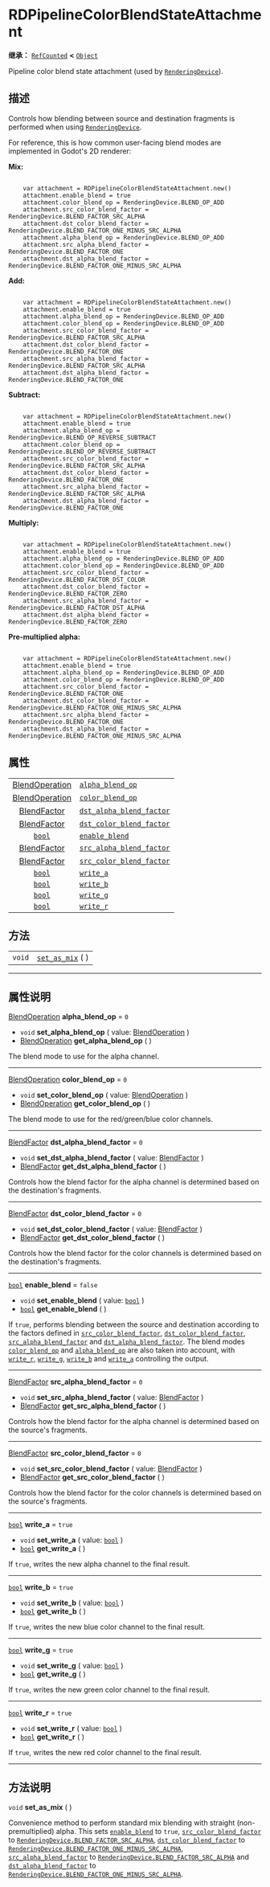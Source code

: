 <!-- ⚠ 请勿编辑本文件 ⚠ -->
<!-- 本文档使用脚本从 WeDot 引擎源码仓库生成。 -->
<!-- 生成脚本：https://github.com/WeDot-Engine/WeDot/tree/master/doc/tools/make_md.py； -->
<!-- 原文件：https://github.com/WeDot-Engine/WeDot/tree/master/doc/classes/RDPipelineColorBlendStateAttachment.xml。 -->

<div id="_class_rdpipelinecolorblendstateattachment"></div>

# RDPipelineColorBlendStateAttachment

**继承：** [`RefCounted`](class_refcounted.md) **<** [`Object`](class_object.md)

Pipeline color blend state attachment (used by [`RenderingDevice`](class_renderingdevice.md)).

## 描述

Controls how blending between source and destination fragments is performed when using [`RenderingDevice`](class_renderingdevice.md).

For reference, this is how common user-facing blend modes are implemented in Godot's 2D renderer:

 **Mix:** 

```

    var attachment = RDPipelineColorBlendStateAttachment.new()
    attachment.enable_blend = true
    attachment.color_blend_op = RenderingDevice.BLEND_OP_ADD
    attachment.src_color_blend_factor = RenderingDevice.BLEND_FACTOR_SRC_ALPHA
    attachment.dst_color_blend_factor = RenderingDevice.BLEND_FACTOR_ONE_MINUS_SRC_ALPHA
    attachment.alpha_blend_op = RenderingDevice.BLEND_OP_ADD
    attachment.src_alpha_blend_factor = RenderingDevice.BLEND_FACTOR_ONE
    attachment.dst_alpha_blend_factor = RenderingDevice.BLEND_FACTOR_ONE_MINUS_SRC_ALPHA
```

 **Add:** 

```

    var attachment = RDPipelineColorBlendStateAttachment.new()
    attachment.enable_blend = true
    attachment.alpha_blend_op = RenderingDevice.BLEND_OP_ADD
    attachment.color_blend_op = RenderingDevice.BLEND_OP_ADD
    attachment.src_color_blend_factor = RenderingDevice.BLEND_FACTOR_SRC_ALPHA
    attachment.dst_color_blend_factor = RenderingDevice.BLEND_FACTOR_ONE
    attachment.src_alpha_blend_factor = RenderingDevice.BLEND_FACTOR_SRC_ALPHA
    attachment.dst_alpha_blend_factor = RenderingDevice.BLEND_FACTOR_ONE
```

 **Subtract:** 

```

    var attachment = RDPipelineColorBlendStateAttachment.new()
    attachment.enable_blend = true
    attachment.alpha_blend_op = RenderingDevice.BLEND_OP_REVERSE_SUBTRACT
    attachment.color_blend_op = RenderingDevice.BLEND_OP_REVERSE_SUBTRACT
    attachment.src_color_blend_factor = RenderingDevice.BLEND_FACTOR_SRC_ALPHA
    attachment.dst_color_blend_factor = RenderingDevice.BLEND_FACTOR_ONE
    attachment.src_alpha_blend_factor = RenderingDevice.BLEND_FACTOR_SRC_ALPHA
    attachment.dst_alpha_blend_factor = RenderingDevice.BLEND_FACTOR_ONE
```

 **Multiply:** 

```

    var attachment = RDPipelineColorBlendStateAttachment.new()
    attachment.enable_blend = true
    attachment.alpha_blend_op = RenderingDevice.BLEND_OP_ADD
    attachment.color_blend_op = RenderingDevice.BLEND_OP_ADD
    attachment.src_color_blend_factor = RenderingDevice.BLEND_FACTOR_DST_COLOR
    attachment.dst_color_blend_factor = RenderingDevice.BLEND_FACTOR_ZERO
    attachment.src_alpha_blend_factor = RenderingDevice.BLEND_FACTOR_DST_ALPHA
    attachment.dst_alpha_blend_factor = RenderingDevice.BLEND_FACTOR_ZERO
```

 **Pre-multiplied alpha:** 

```

    var attachment = RDPipelineColorBlendStateAttachment.new()
    attachment.enable_blend = true
    attachment.alpha_blend_op = RenderingDevice.BLEND_OP_ADD
    attachment.color_blend_op = RenderingDevice.BLEND_OP_ADD
    attachment.src_color_blend_factor = RenderingDevice.BLEND_FACTOR_ONE
    attachment.dst_color_blend_factor = RenderingDevice.BLEND_FACTOR_ONE_MINUS_SRC_ALPHA
    attachment.src_alpha_blend_factor = RenderingDevice.BLEND_FACTOR_ONE
    attachment.dst_alpha_blend_factor = RenderingDevice.BLEND_FACTOR_ONE_MINUS_SRC_ALPHA
```











## 属性

|||
|:-:|:--|
| [BlendOperation](#enum_renderingdevice_blendoperation) | [`alpha_blend_op`](class_rdpipelinecolorblendstateattachment.md#class_rdpipelinecolorblendstateattachment_property_alpha_blend_op)                 | ``0``     |
| [BlendOperation](#enum_renderingdevice_blendoperation) | [`color_blend_op`](class_rdpipelinecolorblendstateattachment.md#class_rdpipelinecolorblendstateattachment_property_color_blend_op)                 | ``0``     |
| [BlendFactor](#enum_renderingdevice_blendfactor)       | [`dst_alpha_blend_factor`](class_rdpipelinecolorblendstateattachment.md#class_rdpipelinecolorblendstateattachment_property_dst_alpha_blend_factor) | ``0``     |
| [BlendFactor](#enum_renderingdevice_blendfactor)       | [`dst_color_blend_factor`](class_rdpipelinecolorblendstateattachment.md#class_rdpipelinecolorblendstateattachment_property_dst_color_blend_factor) | ``0``     |
| [`bool`](class_bool.md)                                | [`enable_blend`](class_rdpipelinecolorblendstateattachment.md#class_rdpipelinecolorblendstateattachment_property_enable_blend)                     | ``false`` |
| [BlendFactor](#enum_renderingdevice_blendfactor)       | [`src_alpha_blend_factor`](class_rdpipelinecolorblendstateattachment.md#class_rdpipelinecolorblendstateattachment_property_src_alpha_blend_factor) | ``0``     |
| [BlendFactor](#enum_renderingdevice_blendfactor)       | [`src_color_blend_factor`](class_rdpipelinecolorblendstateattachment.md#class_rdpipelinecolorblendstateattachment_property_src_color_blend_factor) | ``0``     |
| [`bool`](class_bool.md)                                | [`write_a`](class_rdpipelinecolorblendstateattachment.md#class_rdpipelinecolorblendstateattachment_property_write_a)                               | ``true``  |
| [`bool`](class_bool.md)                                | [`write_b`](class_rdpipelinecolorblendstateattachment.md#class_rdpipelinecolorblendstateattachment_property_write_b)                               | ``true``  |
| [`bool`](class_bool.md)                                | [`write_g`](class_rdpipelinecolorblendstateattachment.md#class_rdpipelinecolorblendstateattachment_property_write_g)                               | ``true``  |
| [`bool`](class_bool.md)                                | [`write_r`](class_rdpipelinecolorblendstateattachment.md#class_rdpipelinecolorblendstateattachment_property_write_r)                               | ``true``  |

## 方法

|||
|:-:|:--|
| `void` | [`set_as_mix`](class_rdpipelinecolorblendstateattachment.md#class_rdpipelinecolorblendstateattachment_method_set_as_mix) ( ) |

<!-- rst-class:: classref-section-separator -->

---

## 属性说明

<div id="_class_rdpipelinecolorblendstateattachment_property_alpha_blend_op"></div>

[BlendOperation](#enum_renderingdevice_blendoperation) **alpha_blend_op** = ``0`` <div id="class_rdpipelinecolorblendstateattachment_property_alpha_blend_op"></div>

- `void` **set_alpha_blend_op** ( value: [BlendOperation](#enum_renderingdevice_blendoperation) )
- [BlendOperation](#enum_renderingdevice_blendoperation) **get_alpha_blend_op** ( )

The blend mode to use for the alpha channel.

<!-- rst-class:: classref-item-separator -->

---

<div id="_class_rdpipelinecolorblendstateattachment_property_color_blend_op"></div>

[BlendOperation](#enum_renderingdevice_blendoperation) **color_blend_op** = ``0`` <div id="class_rdpipelinecolorblendstateattachment_property_color_blend_op"></div>

- `void` **set_color_blend_op** ( value: [BlendOperation](#enum_renderingdevice_blendoperation) )
- [BlendOperation](#enum_renderingdevice_blendoperation) **get_color_blend_op** ( )

The blend mode to use for the red/green/blue color channels.

<!-- rst-class:: classref-item-separator -->

---

<div id="_class_rdpipelinecolorblendstateattachment_property_dst_alpha_blend_factor"></div>

[BlendFactor](#enum_renderingdevice_blendfactor) **dst_alpha_blend_factor** = ``0`` <div id="class_rdpipelinecolorblendstateattachment_property_dst_alpha_blend_factor"></div>

- `void` **set_dst_alpha_blend_factor** ( value: [BlendFactor](#enum_renderingdevice_blendfactor) )
- [BlendFactor](#enum_renderingdevice_blendfactor) **get_dst_alpha_blend_factor** ( )

Controls how the blend factor for the alpha channel is determined based on the destination's fragments.

<!-- rst-class:: classref-item-separator -->

---

<div id="_class_rdpipelinecolorblendstateattachment_property_dst_color_blend_factor"></div>

[BlendFactor](#enum_renderingdevice_blendfactor) **dst_color_blend_factor** = ``0`` <div id="class_rdpipelinecolorblendstateattachment_property_dst_color_blend_factor"></div>

- `void` **set_dst_color_blend_factor** ( value: [BlendFactor](#enum_renderingdevice_blendfactor) )
- [BlendFactor](#enum_renderingdevice_blendfactor) **get_dst_color_blend_factor** ( )

Controls how the blend factor for the color channels is determined based on the destination's fragments.

<!-- rst-class:: classref-item-separator -->

---

<div id="_class_rdpipelinecolorblendstateattachment_property_enable_blend"></div>

[`bool`](class_bool.md) **enable_blend** = ``false`` <div id="class_rdpipelinecolorblendstateattachment_property_enable_blend"></div>

- `void` **set_enable_blend** ( value: [`bool`](class_bool.md) )
- [`bool`](class_bool.md) **get_enable_blend** ( )

If `true`, performs blending between the source and destination according to the factors defined in [`src_color_blend_factor`](class_rdpipelinecolorblendstateattachment.md#class_rdpipelinecolorblendstateattachment_property_src_color_blend_factor), [`dst_color_blend_factor`](class_rdpipelinecolorblendstateattachment.md#class_rdpipelinecolorblendstateattachment_property_dst_color_blend_factor), [`src_alpha_blend_factor`](class_rdpipelinecolorblendstateattachment.md#class_rdpipelinecolorblendstateattachment_property_src_alpha_blend_factor) and [`dst_alpha_blend_factor`](class_rdpipelinecolorblendstateattachment.md#class_rdpipelinecolorblendstateattachment_property_dst_alpha_blend_factor). The blend modes [`color_blend_op`](class_rdpipelinecolorblendstateattachment.md#class_rdpipelinecolorblendstateattachment_property_color_blend_op) and [`alpha_blend_op`](class_rdpipelinecolorblendstateattachment.md#class_rdpipelinecolorblendstateattachment_property_alpha_blend_op) are also taken into account, with [`write_r`](class_rdpipelinecolorblendstateattachment.md#class_rdpipelinecolorblendstateattachment_property_write_r), [`write_g`](class_rdpipelinecolorblendstateattachment.md#class_rdpipelinecolorblendstateattachment_property_write_g), [`write_b`](class_rdpipelinecolorblendstateattachment.md#class_rdpipelinecolorblendstateattachment_property_write_b) and [`write_a`](class_rdpipelinecolorblendstateattachment.md#class_rdpipelinecolorblendstateattachment_property_write_a) controlling the output.

<!-- rst-class:: classref-item-separator -->

---

<div id="_class_rdpipelinecolorblendstateattachment_property_src_alpha_blend_factor"></div>

[BlendFactor](#enum_renderingdevice_blendfactor) **src_alpha_blend_factor** = ``0`` <div id="class_rdpipelinecolorblendstateattachment_property_src_alpha_blend_factor"></div>

- `void` **set_src_alpha_blend_factor** ( value: [BlendFactor](#enum_renderingdevice_blendfactor) )
- [BlendFactor](#enum_renderingdevice_blendfactor) **get_src_alpha_blend_factor** ( )

Controls how the blend factor for the alpha channel is determined based on the source's fragments.

<!-- rst-class:: classref-item-separator -->

---

<div id="_class_rdpipelinecolorblendstateattachment_property_src_color_blend_factor"></div>

[BlendFactor](#enum_renderingdevice_blendfactor) **src_color_blend_factor** = ``0`` <div id="class_rdpipelinecolorblendstateattachment_property_src_color_blend_factor"></div>

- `void` **set_src_color_blend_factor** ( value: [BlendFactor](#enum_renderingdevice_blendfactor) )
- [BlendFactor](#enum_renderingdevice_blendfactor) **get_src_color_blend_factor** ( )

Controls how the blend factor for the color channels is determined based on the source's fragments.

<!-- rst-class:: classref-item-separator -->

---

<div id="_class_rdpipelinecolorblendstateattachment_property_write_a"></div>

[`bool`](class_bool.md) **write_a** = ``true`` <div id="class_rdpipelinecolorblendstateattachment_property_write_a"></div>

- `void` **set_write_a** ( value: [`bool`](class_bool.md) )
- [`bool`](class_bool.md) **get_write_a** ( )

If `true`, writes the new alpha channel to the final result.

<!-- rst-class:: classref-item-separator -->

---

<div id="_class_rdpipelinecolorblendstateattachment_property_write_b"></div>

[`bool`](class_bool.md) **write_b** = ``true`` <div id="class_rdpipelinecolorblendstateattachment_property_write_b"></div>

- `void` **set_write_b** ( value: [`bool`](class_bool.md) )
- [`bool`](class_bool.md) **get_write_b** ( )

If `true`, writes the new blue color channel to the final result.

<!-- rst-class:: classref-item-separator -->

---

<div id="_class_rdpipelinecolorblendstateattachment_property_write_g"></div>

[`bool`](class_bool.md) **write_g** = ``true`` <div id="class_rdpipelinecolorblendstateattachment_property_write_g"></div>

- `void` **set_write_g** ( value: [`bool`](class_bool.md) )
- [`bool`](class_bool.md) **get_write_g** ( )

If `true`, writes the new green color channel to the final result.

<!-- rst-class:: classref-item-separator -->

---

<div id="_class_rdpipelinecolorblendstateattachment_property_write_r"></div>

[`bool`](class_bool.md) **write_r** = ``true`` <div id="class_rdpipelinecolorblendstateattachment_property_write_r"></div>

- `void` **set_write_r** ( value: [`bool`](class_bool.md) )
- [`bool`](class_bool.md) **get_write_r** ( )

If `true`, writes the new red color channel to the final result.

<!-- rst-class:: classref-section-separator -->

---

## 方法说明

<div id="_class_rdpipelinecolorblendstateattachment_method_set_as_mix"></div>

`void` **set_as_mix** ( )<div id="class_rdpipelinecolorblendstateattachment_method_set_as_mix"></div>

Convenience method to perform standard mix blending with straight (non-premultiplied) alpha. This sets [`enable_blend`](class_rdpipelinecolorblendstateattachment.md#class_rdpipelinecolorblendstateattachment_property_enable_blend) to `true`, [`src_color_blend_factor`](class_rdpipelinecolorblendstateattachment.md#class_rdpipelinecolorblendstateattachment_property_src_color_blend_factor) to [`RenderingDevice.BLEND_FACTOR_SRC_ALPHA`](class_renderingdevice.md#class_renderingdevice_constant_blend_factor_src_alpha), [`dst_color_blend_factor`](class_rdpipelinecolorblendstateattachment.md#class_rdpipelinecolorblendstateattachment_property_dst_color_blend_factor) to [`RenderingDevice.BLEND_FACTOR_ONE_MINUS_SRC_ALPHA`](class_renderingdevice.md#class_renderingdevice_constant_blend_factor_one_minus_src_alpha), [`src_alpha_blend_factor`](class_rdpipelinecolorblendstateattachment.md#class_rdpipelinecolorblendstateattachment_property_src_alpha_blend_factor) to [`RenderingDevice.BLEND_FACTOR_SRC_ALPHA`](class_renderingdevice.md#class_renderingdevice_constant_blend_factor_src_alpha) and [`dst_alpha_blend_factor`](class_rdpipelinecolorblendstateattachment.md#class_rdpipelinecolorblendstateattachment_property_dst_alpha_blend_factor) to [`RenderingDevice.BLEND_FACTOR_ONE_MINUS_SRC_ALPHA`](class_renderingdevice.md#class_renderingdevice_constant_blend_factor_one_minus_src_alpha).

[^virtual]: 本方法通常需要用户覆盖才能生效。
[^const]: 本方法无副作用，不会修改该实例的任何成员变量。
[^vararg]: 本方法除了能接受在此处描述的参数外，还能够继续接受任意数量的参数。
[^constructor]: 本方法用于构造某个类型。
[^static]: 调用本方法无需实例，可直接使用类名进行调用。
[^operator]: 本方法描述的是使用本类型作为左操作数的有效运算符。
[^bitfield]: 这个值是由下列位标志构成位掩码的整数。
[^void]: 无返回值。
